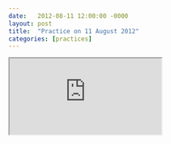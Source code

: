 ```yaml
---
date:   2012-08-11 12:00:00 -0000
layout: post
title:  "Practice on 11 August 2012"
categories: [practices]
---
```

<iframe src="https://www.youtube.com/embed/YwGCvGlJtaQ?rel=0" allowfullscreen="allowfullscreen"></iframe>
